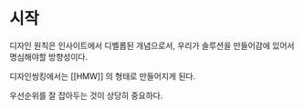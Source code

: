 

# 시작


디자인 원칙은 인사이트에서 디벨롭된 개념으로서, 우리가 솔루션을 만들어감에 있어서 명심해야할 방향성이다. 


디자인씽킹에서는 [[HMW]] 의 형태로 만들어지게 된다. 


우선순위를 잘 잡아두는 것이 상당히 중요하다. 